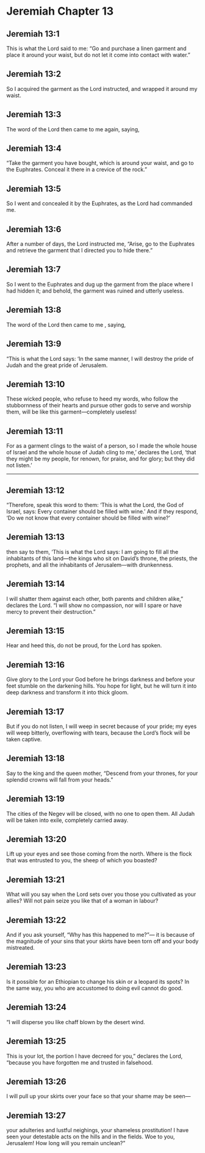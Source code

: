# Jeremiah Chapter 13

## Jeremiah 13:1

This is what the Lord said to me: “Go and purchase a linen garment and place it around your waist, but do not let it come into contact with water.”

## Jeremiah 13:2

So I acquired the garment as the Lord instructed, and wrapped it around my waist.

## Jeremiah 13:3

The word of the Lord then came to me again, saying,

## Jeremiah 13:4

“Take the garment you have bought, which is around your waist, and go to the Euphrates. Conceal it there in a crevice of the rock.”

## Jeremiah 13:5

So I went and concealed it by the Euphrates, as the Lord had commanded me.

## Jeremiah 13:6

After a number of days, the Lord instructed me, “Arise, go to the Euphrates and retrieve the garment that I directed you to hide there.”

## Jeremiah 13:7

So I went to the Euphrates and dug up the garment from the place where I had hidden it; and behold, the garment was ruined and utterly useless.

## Jeremiah 13:8

The word of the Lord then came to me , saying,

## Jeremiah 13:9

“This is what the Lord says: ‘In the same manner, I will destroy the pride of Judah and the great pride of Jerusalem.

## Jeremiah 13:10

These wicked people, who refuse to heed my words, who follow the stubbornness of their hearts and pursue other gods to serve and worship them, will be like this garment—completely useless!

## Jeremiah 13:11

For as a garment clings to the waist of a person, so I made the whole house of Israel and the whole house of Judah cling to me,’ declares the Lord, ‘that they might be my people, for renown, for praise, and for glory; but they did not listen.’

---

## Jeremiah 13:12

“Therefore, speak this word to them: ‘This is what the Lord, the God of Israel, says: Every container should be filled with wine.’ And if they respond, ‘Do we not know that every container should be filled with wine?’

## Jeremiah 13:13

then say to them, ‘This is what the Lord says: I am going to fill all the inhabitants of this land—the kings who sit on David’s throne, the priests, the prophets, and all the inhabitants of Jerusalem—with drunkenness.

## Jeremiah 13:14

I will shatter them against each other, both parents and children alike,” declares the Lord. “I will show no compassion, nor will I spare or have mercy to prevent their destruction.”

## Jeremiah 13:15

Hear and heed this, do not be proud, for the Lord has spoken.

## Jeremiah 13:16

Give glory to the Lord your God before he brings darkness and before your feet stumble on the darkening hills. You hope for light, but he will turn it into deep darkness and transform it into thick gloom.

## Jeremiah 13:17

But if you do not listen, I will weep in secret because of your pride; my eyes will weep bitterly, overflowing with tears, because the Lord’s flock will be taken captive.

## Jeremiah 13:18

Say to the king and the queen mother, “Descend from your thrones, for your splendid crowns will fall from your heads.”

## Jeremiah 13:19

The cities of the Negev will be closed, with no one to open them. All Judah will be taken into exile, completely carried away.

## Jeremiah 13:20

Lift up your eyes and see those coming from the north. Where is the flock that was entrusted to you, the sheep of which you boasted?

## Jeremiah 13:21

What will you say when the Lord sets over you those you cultivated as your allies? Will not pain seize you like that of a woman in labour?

## Jeremiah 13:22

And if you ask yourself, “Why has this happened to me?”— it is because of the magnitude of your sins that your skirts have been torn off and your body mistreated.

## Jeremiah 13:23

Is it possible for an Ethiopian to change his skin or a leopard its spots? In the same way, you who are accustomed to doing evil cannot do good.

## Jeremiah 13:24

“I will disperse you like chaff blown by the desert wind.

## Jeremiah 13:25

This is your lot, the portion I have decreed for you,” declares the Lord, “because you have forgotten me and trusted in falsehood.

## Jeremiah 13:26

I will pull up your skirts over your face so that your shame may be seen—

## Jeremiah 13:27

your adulteries and lustful neighings, your shameless prostitution! I have seen your detestable acts on the hills and in the fields. Woe to you, Jerusalem! How long will you remain unclean?”
